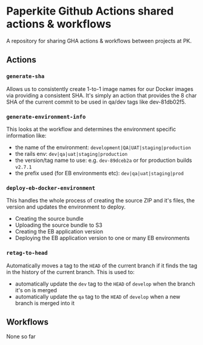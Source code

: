 # Paperkite Github Actions shared actions & workflows

A repository for sharing GHA actions & workflows between projects at PK.

## Actions

### `generate-sha`

Allows us to consistently create 1-to-1 image names for our Docker images via providing a consistent SHA. It's simply an action that provides the 8 char SHA of the current commit to be used in qa/dev tags like dev-81db02f5.

### `generate-environment-info`

This looks at the workflow and determines the environment specific information like:

- the name of the environment: `development|QA|UAT|staging|production`
- the rails env: `dev|qa|uat|staging|production`
- the version/tag name to use: e.g. `dev-89dceb2a` or for production builds `v2.7.1`
- the prefix used (for EB environments etc): `dev|qa|uat|staging|prod`

### `deploy-eb-docker-environment`

This handles the whole process of creating the source ZIP and it's files, the version and updates the environment to deploy.

- Creating the source bundle
- Uploading the source bundle to S3
- Creating the EB application version
- Deploying the EB application version to one or many EB environments

### `retag-to-head`

Automatically moves a tag to the `HEAD` of the current branch if it finds the tag in the history of the current branch. This is used to:

- automatically update the `dev` tag to the `HEAD` of `develop` when the branch it's on is merged
- automatically update the `qa` tag to the `HEAD` of `develop` when a new branch is merged into it

## Workflows

None so far
